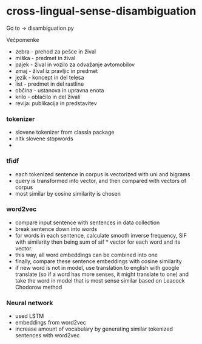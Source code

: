 # cross-lingual-sense-disambiguation

Go to -> disambiguation.py

Večpomenke
  - zebra - prehod za pešce in žival
  - miška - predmet in žival
  - pajek - žival in vozilo za odvažanje avtomobilov
  - zmaj - žival iz pravljic in predmet
  - jezik - koncept in del telesa
  - list - predmet in del rastline
  - občina - ustanova in upravna enota
  - krilo - oblačilo in del živali
  - revija: publikacija in predstavitev

### tokenizer
- slovene tokenizer from classla package
- nltk slovene stopwords
- 
### tfidf
- each tokenized sentence in corpus is vectorized with uni and bigrams
- query is transformed into vector, and then compared with vectors of corpus
- most similar by cosine similarity is chosen

### word2vec
- compare input sentence with sentences in data collection
- break sentence down into words
- for words in each sentence, calculate smooth inverse frequency, SIF with 
similarity then being sum of sif * vector for each word and its vector. 
- this way, all word embeddings can be combined into one
- finally, compare these sentence embeddings with cosine similarity
- if new word is not in model, use translation to english with google translate
(so if a word has more senses, it might translate to one) and take the word in model
that is most sense similar based on Leacock Chodorow method

### Neural network
- used LSTM 
- embeddings from word2vec 
- increase amount of vocabulary by generating similar tokenized sentences with word2vec

